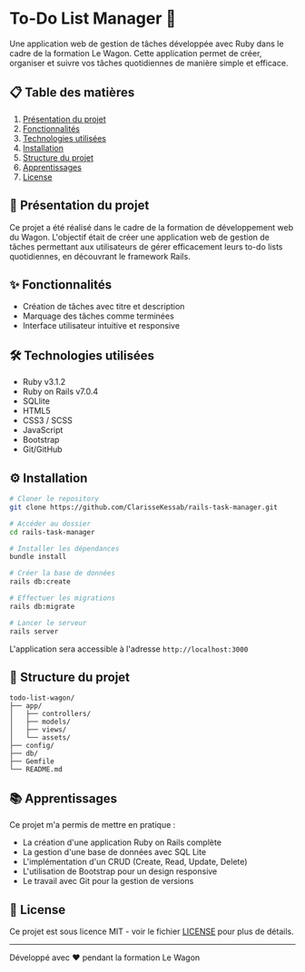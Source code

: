 # To-Do List Manager 📝

Une application web de gestion de tâches développée avec Ruby dans le cadre de la formation Le Wagon. Cette application permet de créer, organiser et suivre vos tâches quotidiennes de manière simple et efficace.

## 📋 Table des matières
1. [Présentation du projet](#présentation-du-projet)
2. [Fonctionnalités](#fonctionnalités)
3. [Technologies utilisées](#technologies-utilisées)
4. [Installation](#installation)
5. [Structure du projet](#structure-du-projet)
6. [Apprentissages](#apprentissages)
7. [License](#license)

## 🎯 Présentation du projet

Ce projet a été réalisé dans le cadre de la formation de développement web du Wagon. L'objectif était de créer une application web de gestion de tâches permettant aux utilisateurs de gérer efficacement leurs to-do lists quotidiennes, en découvrant le framework Rails.

## ✨ Fonctionnalités

- Création de tâches avec titre et description
- Marquage des tâches comme terminées
- Interface utilisateur intuitive et responsive

## 🛠 Technologies utilisées

- Ruby v3.1.2
- Ruby on Rails v7.0.4
- SQLlite
- HTML5
- CSS3 / SCSS
- JavaScript
- Bootstrap
- Git/GitHub

## ⚙️ Installation

```bash
# Cloner le repository
git clone https://github.com/ClarisseKessab/rails-task-manager.git

# Accéder au dossier
cd rails-task-manager

# Installer les dépendances
bundle install

# Créer la base de données
rails db:create

# Effectuer les migrations
rails db:migrate

# Lancer le serveur
rails server
```

L'application sera accessible à l'adresse `http://localhost:3000`

## 📁 Structure du projet

```
todo-list-wagon/
├── app/
│   ├── controllers/
│   ├── models/
│   ├── views/
│   └── assets/
├── config/
├── db/
├── Gemfile
└── README.md
```

## 📚 Apprentissages

Ce projet m'a permis de mettre en pratique :
- La création d'une application Ruby on Rails complète
- La gestion d'une base de données avec SQL Lite
- L'implémentation d'un CRUD (Create, Read, Update, Delete)
- L'utilisation de Bootstrap pour un design responsive
- Le travail avec Git pour la gestion de versions

## 📝 License

Ce projet est sous licence MIT - voir le fichier [LICENSE](LICENSE) pour plus de détails.

---
Développé avec ❤️ pendant la formation Le Wagon
